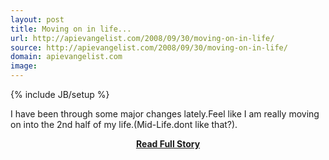 ```yaml
---
layout: post
title: Moving on in life...
url: http://apievangelist.com/2008/09/30/moving-on-in-life/
source: http://apievangelist.com/2008/09/30/moving-on-in-life/
domain: apievangelist.com
image: 
---
```

{% include JB/setup %}<p>I have been through some major changes lately.Feel like I am really moving on into the 2nd half of my life.(Mid-Life.dont like that?).</p>
<center><p><a href="http://apievangelist.com/2008/09/30/moving-on-in-life/" style='padding:25px; font-sze:18px; font-weight: bold;'>Read Full Story</a></p></center>
